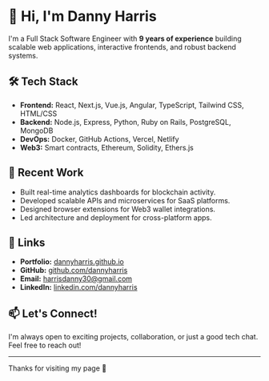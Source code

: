 # 👋 Hi, I'm Danny Harris

I'm a Full Stack Software Engineer with **9 years of experience** building scalable web applications, interactive frontends, and robust backend systems.

## 🛠️ Tech Stack
- **Frontend:** React, Next.js, Vue.js, Angular, TypeScript, Tailwind CSS, HTML/CSS
- **Backend:** Node.js, Express, Python, Ruby on Rails, PostgreSQL, MongoDB
- **DevOps:** Docker, GitHub Actions, Vercel, Netlify
- **Web3:** Smart contracts, Ethereum, Solidity, Ethers.js

## 💼 Recent Work
- Built real-time analytics dashboards for blockchain activity.
- Developed scalable APIs and microservices for SaaS platforms.
- Designed browser extensions for Web3 wallet integrations.
- Led architecture and deployment for cross-platform apps.

## 🔗 Links
- **Portfolio:** [dannyharris.github.io](https://dannydev101.github.io)
- **GitHub:** [github.com/dannyharris](https://github.com/dannydev101)
- **Email:** harrisdanny30@gmail.com
- **LinkedIn:** [linkedin.com/dannyharris](https://www.linkedin.com/in/danny-harris-222578374)

## 📫 Let's Connect!
I'm always open to exciting projects, collaboration, or just a good tech chat. Feel free to reach out!

---

Thanks for visiting my page 🚀
